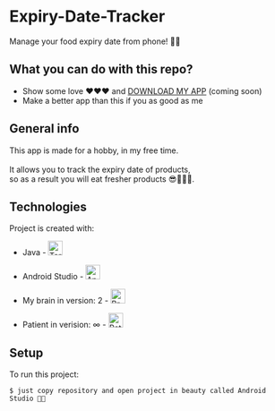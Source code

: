 # Expiry-Date-Tracker
Manage your food expiry date from phone! 📱📞 


## What you can do with this repo?
* Show some love ❤️❤️❤️ and [DOWNLOAD MY APP](#soon) (coming soon)
* Make a better app than this if you as good as me

## General info
This app is made for a hobby, in my free time. <br><br>
It allows you to track the expiry date of products, <br>
so as a result you will eat fresher products 😎🥫🥩🍚. 
	
## Technologies
Project is created with:
* Java - <img alt="Terminal" width="26px" src="https://raw.githubusercontent.com/Yummygum/city-lights-icons-atom/6554987d3eb6713a328b79749c31353d4d837fa6/icons/java-icon-active.svg" />

* Android Studio - <img alt="Android studio" width="26px" src="https://cdn-icons-png.flaticon.com/512/226/226770.png" />
* My brain in version: 2 - <img alt="Brain" width="26px" src="https://cdn-icons-png.flaticon.com/512/2491/2491314.png" />
* Patient in verision: ∞ - <img alt="Patience" width="26px" src="https://icon-library.com/images/patient-icon-png/patient-icon-png-15.jpg" />
 	
## Setup
To run this project:

```
$ just copy repository and open project in beauty called Android Studio 💃🕺
```
